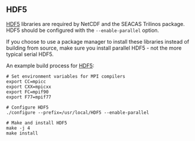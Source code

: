 ## HDF5
[HDF5](https://www.hdfgroup.org/solutions/hdf5) libraries are required by NetCDF and the SEACAS Trilinos package. HDF5 should be configured with the `--enable-parallel` option.

If you choose to use a package manager to install these libraries instead of building from source, make sure you install parallel HDF5 - not the more typical serial HDF5.

An example build process for [HDF5](https://www.hdfgroup.org/solutions/hdf5):

````
# Set environment variables for MPI compilers
export CC=mpicc
export CXX=mpicxx
export FC=mpif90
export F77=mpif77

# Configure HDF5
./configure --prefix=/usr/local/HDF5 --enable-parallel

# Make and install HDF5
make -j 4
make install
````
